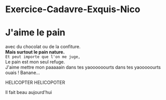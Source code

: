# Exercice-Cadavre-Exquis-Nico

# J'aime le pain

avec du chocolat ou de la confiture.<br>
**Mais surtout le pain nature.**<br>
```Et peut importe que l'on me juge,```<br>
Le pain est mon seul refuge.<br>
J'aime mettre mon paaaaain dans tes yaoooooourts dans tes yaooooourts ouais !
Banane...

HELICOPTER HELICOPOTER

Il fait beau aujourd'hui
